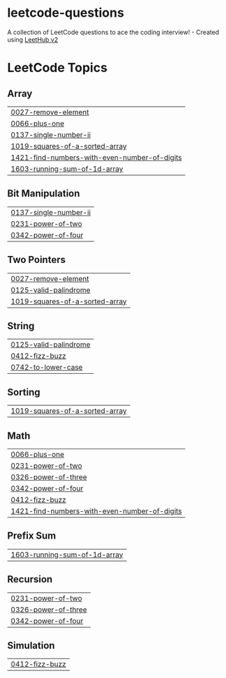 # leetcode-questions
A collection of LeetCode questions to ace the coding interview! - Created using [LeetHub v2](https://github.com/arunbhardwaj/LeetHub-2.0)

<!---LeetCode Topics Start-->
# LeetCode Topics
## Array
|  |
| ------- |
| [0027-remove-element](https://github.com/mrjasil/leetcode-questions/tree/master/0027-remove-element) |
| [0066-plus-one](https://github.com/mrjasil/leetcode-questions/tree/master/0066-plus-one) |
| [0137-single-number-ii](https://github.com/mrjasil/leetcode-questions/tree/master/0137-single-number-ii) |
| [1019-squares-of-a-sorted-array](https://github.com/mrjasil/leetcode-questions/tree/master/1019-squares-of-a-sorted-array) |
| [1421-find-numbers-with-even-number-of-digits](https://github.com/mrjasil/leetcode-questions/tree/master/1421-find-numbers-with-even-number-of-digits) |
| [1603-running-sum-of-1d-array](https://github.com/mrjasil/leetcode-questions/tree/master/1603-running-sum-of-1d-array) |
## Bit Manipulation
|  |
| ------- |
| [0137-single-number-ii](https://github.com/mrjasil/leetcode-questions/tree/master/0137-single-number-ii) |
| [0231-power-of-two](https://github.com/mrjasil/leetcode-questions/tree/master/0231-power-of-two) |
| [0342-power-of-four](https://github.com/mrjasil/leetcode-questions/tree/master/0342-power-of-four) |
## Two Pointers
|  |
| ------- |
| [0027-remove-element](https://github.com/mrjasil/leetcode-questions/tree/master/0027-remove-element) |
| [0125-valid-palindrome](https://github.com/mrjasil/leetcode-questions/tree/master/0125-valid-palindrome) |
| [1019-squares-of-a-sorted-array](https://github.com/mrjasil/leetcode-questions/tree/master/1019-squares-of-a-sorted-array) |
## String
|  |
| ------- |
| [0125-valid-palindrome](https://github.com/mrjasil/leetcode-questions/tree/master/0125-valid-palindrome) |
| [0412-fizz-buzz](https://github.com/mrjasil/leetcode-questions/tree/master/0412-fizz-buzz) |
| [0742-to-lower-case](https://github.com/mrjasil/leetcode-questions/tree/master/0742-to-lower-case) |
## Sorting
|  |
| ------- |
| [1019-squares-of-a-sorted-array](https://github.com/mrjasil/leetcode-questions/tree/master/1019-squares-of-a-sorted-array) |
## Math
|  |
| ------- |
| [0066-plus-one](https://github.com/mrjasil/leetcode-questions/tree/master/0066-plus-one) |
| [0231-power-of-two](https://github.com/mrjasil/leetcode-questions/tree/master/0231-power-of-two) |
| [0326-power-of-three](https://github.com/mrjasil/leetcode-questions/tree/master/0326-power-of-three) |
| [0342-power-of-four](https://github.com/mrjasil/leetcode-questions/tree/master/0342-power-of-four) |
| [0412-fizz-buzz](https://github.com/mrjasil/leetcode-questions/tree/master/0412-fizz-buzz) |
| [1421-find-numbers-with-even-number-of-digits](https://github.com/mrjasil/leetcode-questions/tree/master/1421-find-numbers-with-even-number-of-digits) |
## Prefix Sum
|  |
| ------- |
| [1603-running-sum-of-1d-array](https://github.com/mrjasil/leetcode-questions/tree/master/1603-running-sum-of-1d-array) |
## Recursion
|  |
| ------- |
| [0231-power-of-two](https://github.com/mrjasil/leetcode-questions/tree/master/0231-power-of-two) |
| [0326-power-of-three](https://github.com/mrjasil/leetcode-questions/tree/master/0326-power-of-three) |
| [0342-power-of-four](https://github.com/mrjasil/leetcode-questions/tree/master/0342-power-of-four) |
## Simulation
|  |
| ------- |
| [0412-fizz-buzz](https://github.com/mrjasil/leetcode-questions/tree/master/0412-fizz-buzz) |
<!---LeetCode Topics End-->